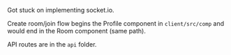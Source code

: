 Got stuck on implementing socket.io.

Create room/join flow begins the Profile component in `client/src/comp` and would end
in the Room component (same path).

API routes are in the `api` folder.

